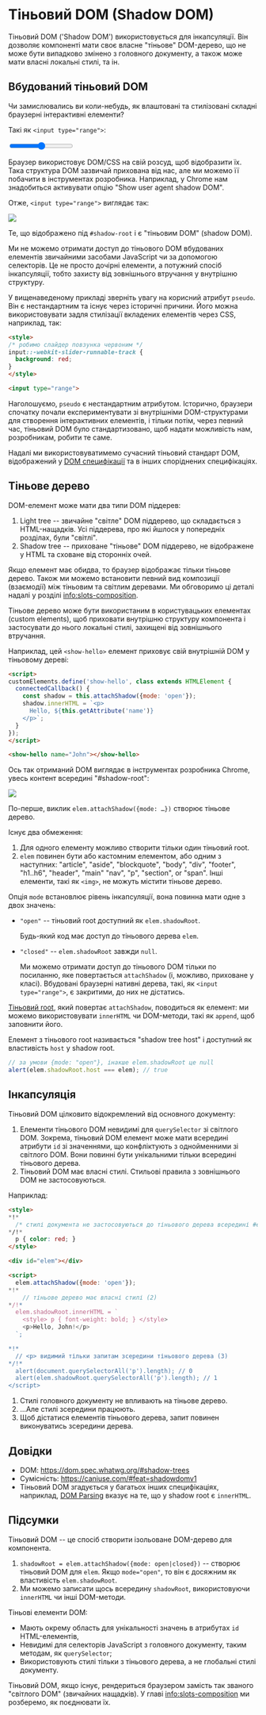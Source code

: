 # Тіньовий DOM (Shadow DOM)

Тіньовий DOM ('Shadow DOM') використовується для інкапсуляції. Він дозволяє компоненті мати своє власне "тіньове" DOM-дерево, що не може бути випадково змінено з головного документу, a також може мати власні локальні стилі, та ін.

## Вбудований тіньовий DOM

Чи замислювались ви коли-небудь, як влаштовані та стилізовані складні браузерні інтерактивні елементи?

Такі як `<input type="range">`:

<p>
<input type="range">
</p>

Браузер використовує DOM/CSS на свій розсуд, щоб відобразити їх. Така структура DOM зазвичай прихована від нас, але ми можемо її побачити в інструментах розробника. Наприклад, у Chrome нам знадобиться активувати опцію "Show user agent shadow DOM".

Отже, `<input type="range">` виглядає так:

![](shadow-dom-range.png)

Те, що відображено під `#shadow-root` і є "тіньовим DOM" (shadow DOM).

Ми не можемо отримати доступ до тіньового DOM вбудованих елементів звичайними засобами JavaScript чи за допомогою селекторів. Це не просто дочірні елементи, а потужний спосіб інкапсуляції, тобто захисту від зовнішнього втручання у внутрішню структуру.

У вищенаведеному прикладі зверніть увагу на корисний атрибут `pseudo`. Він є нестандартним та існує через історичні причини. Його можна використовувати задля стилізації вкладених елементів через CSS, наприклад, так:

```html run autorun
<style>
/* робимо слайдер повзунка червоним */
input::-webkit-slider-runnable-track {
  background: red;
}
</style>

<input type="range">
```

Наголошуємо, `pseudo` є нестандартним атрибутом. Історично, браузери спочатку почали експериментувати зі внутрішніми DOM-структурами для створення інтерактивних елементів, і тільки потім, через певний час, тіньовий DOM було стандартизовано, щоб надати можливість нам, розробникам, робити те саме.

Надалі ми використовуватимемо сучасний тіньовий стандарт DOM, відображений у [DOM специфікації](https://dom.spec.whatwg.org/#shadow-trees) та в інших споріднених специфікаціях.

## Тіньове дерево

DOM-елемент може мати два типи DOM піддерев:

1. Light tree -- звичайне "cвітле" DOM піддерево, що складається з HTML-нащадків. Усі піддерева, про які йшлося у попередніх розділах, були "cвітлі".
2. Shadow tree -- приховане "тіньове" DOM піддерево, не відображене у HTML та сховане від сторонніх очей.

Якщо елемент має обидва, то браузер відображає тільки тіньове дерево. Також ми можемо встановити певний вид композиції (взаємодії) між тіньовим та світлим деревами. Ми обговоримо ці деталі надалі у розділі <info:slots-composition>.

Тіньове дерево може бути використаним в користувацьких елементах (сustom elements), щоб приховати внутрішню структуру компонента і застосувати до нього локальні стилі, захищені від зовнішнього втручання.

Наприклад, цей `<show-hello>` елемент приховує свій внутрішній DOM у тіньовому дереві:

```html run autorun height=60
<script>
customElements.define('show-hello', class extends HTMLElement {
  connectedCallback() {
    const shadow = this.attachShadow({mode: 'open'});
    shadow.innerHTML = `<p>
      Hello, ${this.getAttribute('name')}
    </p>`;
  }  
});
</script>

<show-hello name="John"></show-hello>
```

Ось так отриманий DOM виглядає в інструментах розробника Chrome, увесь контент всередині "#shadow-root":

![](shadow-dom-say-hello.png)

По-перше, виклик `elem.attachShadow({mode: …})` створює тіньове дерево.

Існує два обмеження:
1. Для одного елементу можливо створити тільки один тіньовий root.
2. `elem` повинен бути або кастомним елементом, або одним з наступних:  "article", "aside", "blockquote", "body", "div", "footer", "h1..h6", "header", "main" "nav", "p", "section", or "span". Інші елементи, такі як `<img>`, не можуть містити тіньове дерево.

Опція `mode` встановлює рівень інкапсуляції, вона повинна мати одне з двох значень:
- `"open"` -- тіньовий root доступний як `elem.shadowRoot`.

    Будь-який код має доступ до тіньового дерева `elem`.   
- `"closed"` -- `elem.shadowRoot` завжди `null`.

    Ми можемо отримати доступ до тіньового DOM тільки по посиланню, яке повертається `attachShadow` (і, можливо, приховане у класі). Вбудовані браузерні нативні дерева, такі, як `<input type="range">`, є закритими, до них не дістатись.

[Тіньовий root](https://dom.spec.whatwg.org/#shadowroot), який повертає `attachShadow`, поводиться як елемент: ми можемо використовувати `innerHTML` чи DOM-методи, такі як `append`, щоб заповнити його.

Елемент з тіньового root називається "shadow tree host" і доступний як властивість `host` у shadow root.

```js
// за умови {mode: "open"}, інакше elem.shadowRoot це null
alert(elem.shadowRoot.host === elem); // true
```

## Інкапсуляція

Тіньовий DOM цілковито відокремлений від основного документу:

1. Елементи тіньового DOM невидимі для `querySelector` зі світлого DOM. Зокрема, тіньовий DOM елемент може мати всередині атрибути `id` зі значеннями, що конфліктують з однойменними зі світлого DOM. Вони повинні бути унікальними тільки всередині тіньового дерева.
2. Тіньовий DOM має власні стилі. Стильові правила з зовнішнього DOM не застосовуються.

Наприклад:

```html run untrusted height=40
<style>
*!*
  /* стилі документа не застосовуються до тіньового дерева всередині #elem (1) */
*/!*
  p { color: red; }
</style>

<div id="elem"></div>

<script>
  elem.attachShadow({mode: 'open'});
*!*
    // тіньове дерево має власні стилі (2)
*/!*
  elem.shadowRoot.innerHTML = `
    <style> p { font-weight: bold; } </style>
    <p>Hello, John!</p>
  `;

*!*
  // <p> видимий тільки запитам зсередини тіньового дерева (3)
*/!*
  alert(document.querySelectorAll('p').length); // 0
  alert(elem.shadowRoot.querySelectorAll('p').length); // 1
</script>  
```

1. Стилі головного документу не впливають на тіньове дерево.
2. ...Але стилі зсередини працюють.
3. Щоб дістатися елементів тіньового дерева, запит повинен виконуватись зсередини дерева.

## Довідки

- DOM: <https://dom.spec.whatwg.org/#shadow-trees>
- Сумісність: <https://caniuse.com/#feat=shadowdomv1>
- Тіньовий DOM згадується у багатьох інших специфікаціях, наприклад, [DOM Parsing](https://w3c.github.io/DOM-Parsing/#the-innerhtml-mixin) вказує на те, що у shadow root є `innerHTML`.


## Підсумки

Тіньовий DOM -- це спосіб створити ізольоване DOM-дерево для компонента.

1. `shadowRoot = elem.attachShadow({mode: open|closed})` -- створює тіньовий DOM для `elem`. Якщо `mode="open"`, то він є досяжним як властивість `elem.shadowRoot`.
2. Ми можемо записати щось всередину `shadowRoot`, використовуючи `innerHTML` чи інші DOM-методи.

Тіньові елементи DOM:
- Мають окрему область для унікальності значень в атрибутах `id` HTML-елементів,
- Невидимі для селекторів JavaScript з головного документу, таким методам, як `querySelector`;
- Використовують стилі тільки з тіньового дерева, а не глобальні стилі документу.

Тіньовий DOM, якщо існує, рендериться браузером замість так званого "світлого DOM" (звичайних нащадків). У главі <info:slots-composition> ми розберемо, як поєднювати їх.
